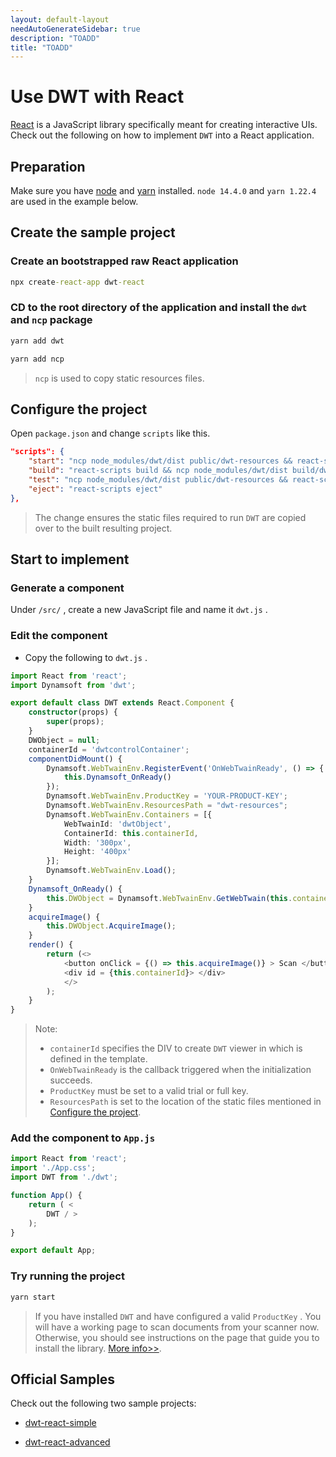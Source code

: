 ```yaml
---
layout: default-layout
needAutoGenerateSidebar: true
description: "TOADD"
title: "TOADD"
---
```


# Use DWT with React

[React](https://reactjs.org/) is a JavaScript library specifically meant for creating interactive UIs. Check out the following on how to implement `DWT` into a React application.

## Preparation

Make sure you have [node](https://nodejs.org/) and [yarn](https://yarnpkg.com/cli/install) installed. `node 14.4.0` and `yarn 1.22.4` are used in the example below.

## Create the sample project

### Create an bootstrapped raw React application

``` cmd
npx create-react-app dwt-react
```

### CD to the root directory of the application and install the `dwt` and `ncp` package

``` cmd
yarn add dwt
```

``` cmd
yarn add ncp
```

> `ncp` is used to copy static resources files.

## Configure the project

Open `package.json` and change `scripts` like this.

``` json
"scripts": {
    "start": "ncp node_modules/dwt/dist public/dwt-resources && react-scripts start",
    "build": "react-scripts build && ncp node_modules/dwt/dist build/dwt-resources",
    "test": "ncp node_modules/dwt/dist public/dwt-resources && react-scripts test",
    "eject": "react-scripts eject"
},
```

> The change ensures the static files required to run `DWT` are copied over to the built resulting project.

## Start to implement

### Generate a component

Under `/src/` , create a new JavaScript file and name it `dwt.js` .

### Edit the component

* Copy the following to `dwt.js` .

``` typescript
import React from 'react';
import Dynamsoft from 'dwt';

export default class DWT extends React.Component {
    constructor(props) {
        super(props);
    }
    DWObject = null;
    containerId = 'dwtcontrolContainer';
    componentDidMount() {
        Dynamsoft.WebTwainEnv.RegisterEvent('OnWebTwainReady', () => {
            this.Dynamsoft_OnReady()
        });
        Dynamsoft.WebTwainEnv.ProductKey = 'YOUR-PRODUCT-KEY';
        Dynamsoft.WebTwainEnv.ResourcesPath = "dwt-resources";
        Dynamsoft.WebTwainEnv.Containers = [{
            WebTwainId: 'dwtObject',
            ContainerId: this.containerId,
            Width: '300px',
            Height: '400px'
        }];
        Dynamsoft.WebTwainEnv.Load();
    }
    Dynamsoft_OnReady() {
        this.DWObject = Dynamsoft.WebTwainEnv.GetWebTwain(this.containerId);
    }
    acquireImage() {
        this.DWObject.AcquireImage();
    }
    render() {
        return (<>
            <button onClick = {() => this.acquireImage()} > Scan </button> 
            <div id = {this.containerId}> </div> 
            </>
        );
    }
}
```

> Note:
> * `containerId` specifies the DIV to create `DWT` viewer in which is defined in the template.
> * `OnWebTwainReady` is the callback triggered when the initialization succeeds.
> * `ProductKey` must be set to a valid trial or full key.
> * `ResourcesPath` is set to the location of the static files mentioned in [Configure the project](#configure-the-project).

### Add the component to `App.js`

``` javascript
import React from 'react';
import './App.css';
import DWT from './dwt';

function App() {
    return ( <
        DWT / >
    );
}

export default App;
```

### Try running the project

``` cmd
yarn start
```

> If you have installed `DWT` and have configured a valid `ProductKey` . You will have a working page to scan documents from your scanner now. Otherwise, you should see instructions on the page that guide you to install the library. [More info>>]({{site.indepth}}initialize.html#installation-of-the-dynamsoft-service).

## Official Samples

Check out the following two sample projects:

* [dwt-react-simple](https://github.com/dynamsoft-dwt/dwt-react-simple)

* [dwt-react-advanced](https://github.com/dynamsoft-dwt/dwt-react-advanced)
